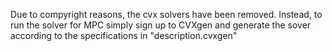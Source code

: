 Due to compyright reasons, the cvx solvers have been removed. Instead, to run the solver for MPC simply sign up to CVXgen and generate the sover according to the specifications in "description.cvxgen"
